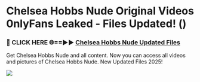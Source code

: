 # Chelsea Hobbs Nude Original Videos 0nlyFans Leaked - Files Updated! ()

<h3>🔴 CLICK HERE 🌐==►► <a href="https://tinyurl.com/2p9ay9w9" rel="nofollow">Chelsea Hobbs Nude Updated Files</a></h3>

Get Chelsea Hobbs Nude and all content. Now you can access all videos and pictures of Chelsea Hobbs Nude. New Updated Files 2025!

[![](https://i.imgur.com/KQgVmj3.gif)](https://tinyurl.com/2p9ay9w9)
